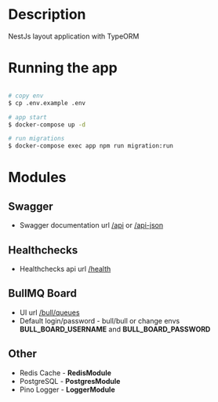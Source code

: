# Description

NestJs layout application with TypeORM

# Running the app

```bash

# copy env
$ cp .env.example .env

# app start
$ docker-compose up -d

# run migrations
$ docker-compose exec app npm run migration:run
```
# Modules

## Swagger
- Swagger documentation url [/api](http://127.0.0.1:8080/api) or [/api-json](http://127.0.0.1:8080/api-json)

## Healthchecks
- Healthchecks api url [/health](http://127.0.0.1:8080/health)

## BullMQ Board
- UI url [/bull/queues](http://127.0.0.1:8080/bull/queues)
- Default login/password - bull/bull or change envs **BULL_BOARD_USERNAME** and **BULL_BOARD_PASSWORD**

## Other
- Redis Cache - **RedisModule**
- PostgreSQL - **PostgresModule**
- Pino Logger - **LoggerModule**
